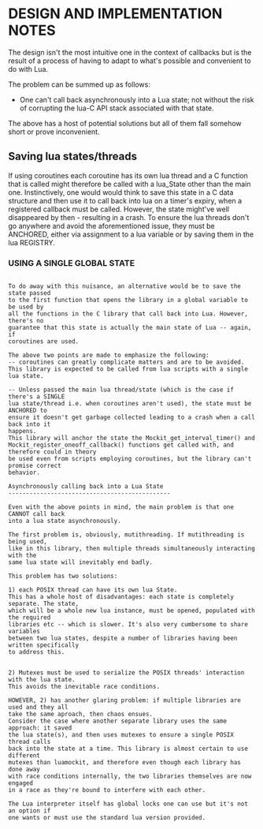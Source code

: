 DESIGN AND IMPLEMENTATION NOTES
====================================

The design isn't the most intuitive one in the context of callbacks but is the
result of a process of having to adapt to what's possible and convenient to do with
Lua.

The problem can be summed up as follows: 
- One can't call back asynchronously into a Lua state; not without the risk of
corrupting the lua-C API stack associated with that state. 

The above has a host of potential solutions but all of them fall somehow short
or prove inconvenient.


Saving lua states/threads
----------------------------

If using coroutines each coroutine has its own lua thread and a C function that is 
called might therefore be called with a lua_State other than the main one.
Instinctively, one would would think to save this state in a C data structure 
and then use it to call back into lua on a timer's expiry, when a registered
callback must be called. However, the state might've well disappeared by then - 
resulting in a crash.
To ensure the lua threads don't go anywhere and avoid the aforementioned issue,
they must be ANCHORED, either via assignment to a lua variable or by saving them
in the lua REGISTRY.

### USING A SINGLE GLOBAL STATE
~~~~~~~~~~~~~~~~~~~~~~~~~~~~~

To do away with this nuisance, an alternative would be to save the state passed
to the first function that opens the library in a global variable to be used by
all the functions in the C library that call back into Lua. However, there's no
guarantee that this state is actually the main state of Lua -- again, if
coroutines are used.

The above two points are made to emphasize the following: 
-- coroutines can greatly complicate matters and are to be avoided.
This library is expected to be called from lua scripts with a single lua state.

-- Unless passed the main lua thread/state (which is the case if there's a SINGLE
lua state/thread i.e. when coroutines aren't used), the state must be ANCHORED to
ensure it doesn't get garbage collected leading to a crash when a call back into it
happens.
This library will anchor the state the Mockit_get_interval_timer() and 
Mockit_register_oneoff_callback() functions get called with, and therefore could in theory
be used even from scripts employing coroutines, but the library can't promise correct 
behavior.

Asynchronously calling back into a Lua State
----------------------------------------------

Even with the above points in mind, the main problem is that one CANNOT call back 
into a lua state asynchronously.

The first problem is, obviously, mutithreading. If mutithreading is being used,
like in this library, then multiple threads simultaneously interacting with the
same lua state will inevitably end badly. 

This problem has two solutions:

1) each POSIX thread can have its own lua State.
This has a whole host of disadvantages: each state is completely separate. The state,
which will be a whole new lua instance, must be opened, populated with the required
libraries etc -- which is slower. It's also very cumbersome to share variables
between two lua states, despite a number of libraries having been written specifically
to address this.


2) Mutexes must be used to serialize the POSIX threads' interaction with the lua state.
This avoids the inevitable race conditions.  

HOWEVER, 2) has another glaring problem: if multiple libraries are used and they all
take the same aproach, then chaos ensues.
Consider the case where another separate library uses the same approach: it saved
the lua state(s), and then uses mutexes to ensure a single POSIX thread calls
back into the state at a time. This library is almost certain to use different
mutexes than luamockit, and therefore even though each library has done away
with race conditions internally, the two libraries themselves are now engaged
in a race as they're bound to interfere with each other.

The Lua interpreter itself has global locks one can use but it's not an option if
one wants or must use the standard lua version provided.

